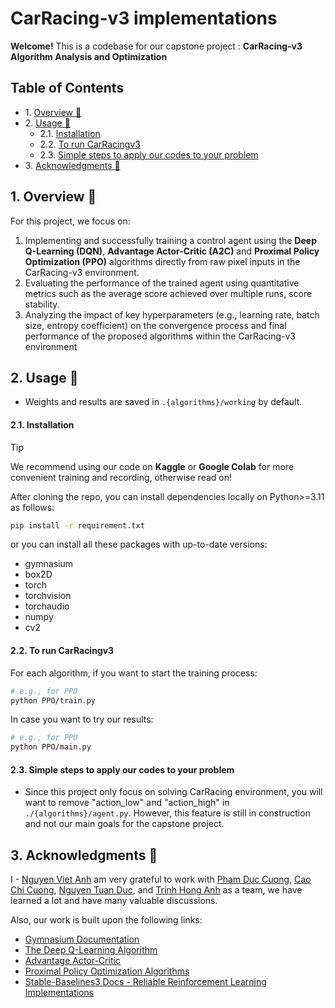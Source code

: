 # CarRacing-v3 implementations

**Welcome!** This is a codebase for our capstone project : **CarRacing-v3 Algorithm Analysis and Optimization**

## Table of Contents

* 1\. [ Overview 🚀](#Overview)
* 2\. [ Usage 🔑](#Usage)
  * 2.1. [Installation](#Dependency)
  * 2.2. [To run CarRacingv3](#TorunCarRacing)
  * 2.3. [Simple steps to apply our codes to your problem](#Simplestepstoapply)
* 3\. [ Acknowledgments 🫡](#Acknowledgments)




##  1. <a name='Overview'></a> Overview 🚀

For this project, we focus on:
1. Implementing and successfully training a control agent using the **Deep Q-Learning
(DQN)**, **Advantage Actor-Critic (A2C)** and **Proximal Policy Optimization (PPO)**
algorithms directly from raw pixel inputs in the CarRacing-v3 environment.
2. Evaluating the performance of the trained agent using quantitative metrics such
as the average score achieved over multiple runs, score stability.
3. Analyzing the impact of key hyperparameters (e.g., learning rate, batch size,
entropy coefficient) on the convergence process and final performance of the proposed
algorithms within the CarRacing-v3 environment


##  2. <a name='Usage'></a> Usage 🔑

- Weights and results are saved in `.{algorithms}/working` by default.

####  2.1. <a name='Dependency'></a>Installation


> [!TIP] 
> We recommend using our code on **Kaggle** or **Google Colab** for more convenient training and recording, otherwise read on!

After cloning the repo, you can install dependencies locally on Python>=3.11 as follows:

```bash
pip install -r requirement.txt
```

or you can install all these packages with up-to-date versions:
- gymnasium
- box2D
- torch
- torchvision
- torchaudio
- numpy
- cv2






####  2.2. <a name='TorunCarRacing'></a>To run CarRacingv3
For each algorithm, if you want to start the training process:
```bash
# e.g., for PPO
python PPO/train.py
```
In case you want to try our results:
```bash
# e.g., for PPO
python PPO/main.py
```

####  2.3. <a name='Simplestepstoapply'></a>Simple steps to apply our codes to your problem

- Since this project only focus on solving CarRacing environment, you will want to remove "action_low" and "action_high" in `./{algorithms}/agent.py`.
However, this feature is still in construction and not our main goals for the capstone project.



##  3. <a name='Acknowledgments'></a> Acknowledgments 🫡
I - [Nguyen Viet Anh](https://github.com/Vanh41) am very grateful to work with [Pham Duc Cuong](https://github.com/phamducuong05), [Cao Chi Cuong](https://github.com/cuongdztop1tg), [Nguyen Tuan Duc](https://github.com/ducer37), and [Trinh Hong Anh](https://www.facebook.com/honganhtrinh.2112) as a team, we have learned a lot and have many valuable discussions.

Also, our work is built upon the following links:
- [Gymnasium Documentation](https://gymnasium.farama.org/index.html)
- [The Deep Q-Learning Algorithm](https://huggingface.co/learn/deep-rl-course/unit3/deep-q-algorithm)
- [Advantage Actor-Critic](https://huggingface.co/blog/deep-rl-a2c)
- [Proximal Policy Optimization Algorithms](https://arxiv.org/abs/1707.06347)
- [Stable-Baselines3 Docs - Reliable Reinforcement Learning Implementations](https://stable-baselines3.readthedocs.io/en/master/)
